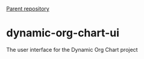 [Parent repository](https://github.com/DSD-ESDC-EDSC/dynamic-org-chart)

# dynamic-org-chart-ui
The user interface for the Dynamic Org Chart project
